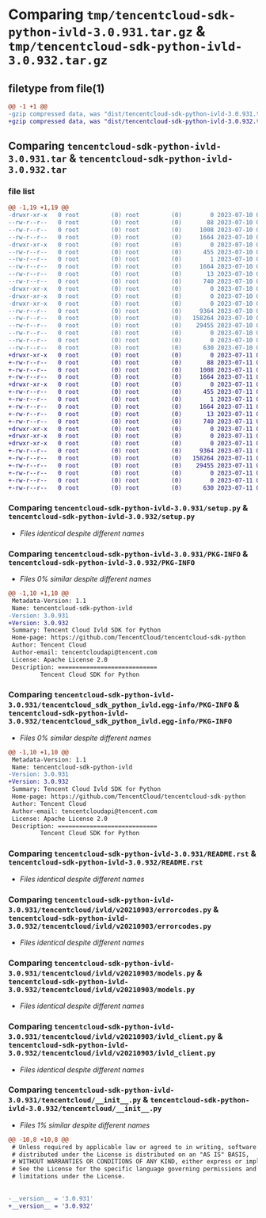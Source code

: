 # Comparing `tmp/tencentcloud-sdk-python-ivld-3.0.931.tar.gz` & `tmp/tencentcloud-sdk-python-ivld-3.0.932.tar.gz`

## filetype from file(1)

```diff
@@ -1 +1 @@
-gzip compressed data, was "dist/tencentcloud-sdk-python-ivld-3.0.931.tar", last modified: Mon Jul 10 00:43:10 2023, max compression
+gzip compressed data, was "dist/tencentcloud-sdk-python-ivld-3.0.932.tar", last modified: Tue Jul 11 00:48:22 2023, max compression
```

## Comparing `tencentcloud-sdk-python-ivld-3.0.931.tar` & `tencentcloud-sdk-python-ivld-3.0.932.tar`

### file list

```diff
@@ -1,19 +1,19 @@
-drwxr-xr-x   0 root         (0) root         (0)        0 2023-07-10 00:43:10.000000 tencentcloud-sdk-python-ivld-3.0.931/
--rw-r--r--   0 root         (0) root         (0)       88 2023-07-10 00:43:10.000000 tencentcloud-sdk-python-ivld-3.0.931/setup.cfg
--rw-r--r--   0 root         (0) root         (0)     1008 2023-07-10 00:43:10.000000 tencentcloud-sdk-python-ivld-3.0.931/setup.py
--rw-r--r--   0 root         (0) root         (0)     1664 2023-07-10 00:43:10.000000 tencentcloud-sdk-python-ivld-3.0.931/PKG-INFO
-drwxr-xr-x   0 root         (0) root         (0)        0 2023-07-10 00:43:10.000000 tencentcloud-sdk-python-ivld-3.0.931/tencentcloud_sdk_python_ivld.egg-info/
--rw-r--r--   0 root         (0) root         (0)      455 2023-07-10 00:43:10.000000 tencentcloud-sdk-python-ivld-3.0.931/tencentcloud_sdk_python_ivld.egg-info/SOURCES.txt
--rw-r--r--   0 root         (0) root         (0)        1 2023-07-10 00:43:10.000000 tencentcloud-sdk-python-ivld-3.0.931/tencentcloud_sdk_python_ivld.egg-info/dependency_links.txt
--rw-r--r--   0 root         (0) root         (0)     1664 2023-07-10 00:43:10.000000 tencentcloud-sdk-python-ivld-3.0.931/tencentcloud_sdk_python_ivld.egg-info/PKG-INFO
--rw-r--r--   0 root         (0) root         (0)       13 2023-07-10 00:43:10.000000 tencentcloud-sdk-python-ivld-3.0.931/tencentcloud_sdk_python_ivld.egg-info/top_level.txt
--rw-r--r--   0 root         (0) root         (0)      740 2023-07-10 00:43:10.000000 tencentcloud-sdk-python-ivld-3.0.931/README.rst
-drwxr-xr-x   0 root         (0) root         (0)        0 2023-07-10 00:43:10.000000 tencentcloud-sdk-python-ivld-3.0.931/tencentcloud/
-drwxr-xr-x   0 root         (0) root         (0)        0 2023-07-10 00:43:10.000000 tencentcloud-sdk-python-ivld-3.0.931/tencentcloud/ivld/
-drwxr-xr-x   0 root         (0) root         (0)        0 2023-07-10 00:43:10.000000 tencentcloud-sdk-python-ivld-3.0.931/tencentcloud/ivld/v20210903/
--rw-r--r--   0 root         (0) root         (0)     9364 2023-07-10 00:43:10.000000 tencentcloud-sdk-python-ivld-3.0.931/tencentcloud/ivld/v20210903/errorcodes.py
--rw-r--r--   0 root         (0) root         (0)   158264 2023-07-10 00:43:10.000000 tencentcloud-sdk-python-ivld-3.0.931/tencentcloud/ivld/v20210903/models.py
--rw-r--r--   0 root         (0) root         (0)    29455 2023-07-10 00:43:10.000000 tencentcloud-sdk-python-ivld-3.0.931/tencentcloud/ivld/v20210903/ivld_client.py
--rw-r--r--   0 root         (0) root         (0)        0 2023-07-10 00:43:10.000000 tencentcloud-sdk-python-ivld-3.0.931/tencentcloud/ivld/v20210903/__init__.py
--rw-r--r--   0 root         (0) root         (0)        0 2023-07-10 00:43:10.000000 tencentcloud-sdk-python-ivld-3.0.931/tencentcloud/ivld/__init__.py
--rw-r--r--   0 root         (0) root         (0)      630 2023-07-10 00:43:10.000000 tencentcloud-sdk-python-ivld-3.0.931/tencentcloud/__init__.py
+drwxr-xr-x   0 root         (0) root         (0)        0 2023-07-11 00:48:22.000000 tencentcloud-sdk-python-ivld-3.0.932/
+-rw-r--r--   0 root         (0) root         (0)       88 2023-07-11 00:48:22.000000 tencentcloud-sdk-python-ivld-3.0.932/setup.cfg
+-rw-r--r--   0 root         (0) root         (0)     1008 2023-07-11 00:48:22.000000 tencentcloud-sdk-python-ivld-3.0.932/setup.py
+-rw-r--r--   0 root         (0) root         (0)     1664 2023-07-11 00:48:22.000000 tencentcloud-sdk-python-ivld-3.0.932/PKG-INFO
+drwxr-xr-x   0 root         (0) root         (0)        0 2023-07-11 00:48:22.000000 tencentcloud-sdk-python-ivld-3.0.932/tencentcloud_sdk_python_ivld.egg-info/
+-rw-r--r--   0 root         (0) root         (0)      455 2023-07-11 00:48:22.000000 tencentcloud-sdk-python-ivld-3.0.932/tencentcloud_sdk_python_ivld.egg-info/SOURCES.txt
+-rw-r--r--   0 root         (0) root         (0)        1 2023-07-11 00:48:22.000000 tencentcloud-sdk-python-ivld-3.0.932/tencentcloud_sdk_python_ivld.egg-info/dependency_links.txt
+-rw-r--r--   0 root         (0) root         (0)     1664 2023-07-11 00:48:22.000000 tencentcloud-sdk-python-ivld-3.0.932/tencentcloud_sdk_python_ivld.egg-info/PKG-INFO
+-rw-r--r--   0 root         (0) root         (0)       13 2023-07-11 00:48:22.000000 tencentcloud-sdk-python-ivld-3.0.932/tencentcloud_sdk_python_ivld.egg-info/top_level.txt
+-rw-r--r--   0 root         (0) root         (0)      740 2023-07-11 00:48:22.000000 tencentcloud-sdk-python-ivld-3.0.932/README.rst
+drwxr-xr-x   0 root         (0) root         (0)        0 2023-07-11 00:48:22.000000 tencentcloud-sdk-python-ivld-3.0.932/tencentcloud/
+drwxr-xr-x   0 root         (0) root         (0)        0 2023-07-11 00:48:22.000000 tencentcloud-sdk-python-ivld-3.0.932/tencentcloud/ivld/
+drwxr-xr-x   0 root         (0) root         (0)        0 2023-07-11 00:48:22.000000 tencentcloud-sdk-python-ivld-3.0.932/tencentcloud/ivld/v20210903/
+-rw-r--r--   0 root         (0) root         (0)     9364 2023-07-11 00:48:22.000000 tencentcloud-sdk-python-ivld-3.0.932/tencentcloud/ivld/v20210903/errorcodes.py
+-rw-r--r--   0 root         (0) root         (0)   158264 2023-07-11 00:48:22.000000 tencentcloud-sdk-python-ivld-3.0.932/tencentcloud/ivld/v20210903/models.py
+-rw-r--r--   0 root         (0) root         (0)    29455 2023-07-11 00:48:22.000000 tencentcloud-sdk-python-ivld-3.0.932/tencentcloud/ivld/v20210903/ivld_client.py
+-rw-r--r--   0 root         (0) root         (0)        0 2023-07-11 00:48:22.000000 tencentcloud-sdk-python-ivld-3.0.932/tencentcloud/ivld/v20210903/__init__.py
+-rw-r--r--   0 root         (0) root         (0)        0 2023-07-11 00:48:22.000000 tencentcloud-sdk-python-ivld-3.0.932/tencentcloud/ivld/__init__.py
+-rw-r--r--   0 root         (0) root         (0)      630 2023-07-11 00:48:22.000000 tencentcloud-sdk-python-ivld-3.0.932/tencentcloud/__init__.py
```

### Comparing `tencentcloud-sdk-python-ivld-3.0.931/setup.py` & `tencentcloud-sdk-python-ivld-3.0.932/setup.py`

 * *Files identical despite different names*

### Comparing `tencentcloud-sdk-python-ivld-3.0.931/PKG-INFO` & `tencentcloud-sdk-python-ivld-3.0.932/PKG-INFO`

 * *Files 0% similar despite different names*

```diff
@@ -1,10 +1,10 @@
 Metadata-Version: 1.1
 Name: tencentcloud-sdk-python-ivld
-Version: 3.0.931
+Version: 3.0.932
 Summary: Tencent Cloud Ivld SDK for Python
 Home-page: https://github.com/TencentCloud/tencentcloud-sdk-python
 Author: Tencent Cloud
 Author-email: tencentcloudapi@tencent.com
 License: Apache License 2.0
 Description: ============================
         Tencent Cloud SDK for Python
```

### Comparing `tencentcloud-sdk-python-ivld-3.0.931/tencentcloud_sdk_python_ivld.egg-info/PKG-INFO` & `tencentcloud-sdk-python-ivld-3.0.932/tencentcloud_sdk_python_ivld.egg-info/PKG-INFO`

 * *Files 0% similar despite different names*

```diff
@@ -1,10 +1,10 @@
 Metadata-Version: 1.1
 Name: tencentcloud-sdk-python-ivld
-Version: 3.0.931
+Version: 3.0.932
 Summary: Tencent Cloud Ivld SDK for Python
 Home-page: https://github.com/TencentCloud/tencentcloud-sdk-python
 Author: Tencent Cloud
 Author-email: tencentcloudapi@tencent.com
 License: Apache License 2.0
 Description: ============================
         Tencent Cloud SDK for Python
```

### Comparing `tencentcloud-sdk-python-ivld-3.0.931/README.rst` & `tencentcloud-sdk-python-ivld-3.0.932/README.rst`

 * *Files identical despite different names*

### Comparing `tencentcloud-sdk-python-ivld-3.0.931/tencentcloud/ivld/v20210903/errorcodes.py` & `tencentcloud-sdk-python-ivld-3.0.932/tencentcloud/ivld/v20210903/errorcodes.py`

 * *Files identical despite different names*

### Comparing `tencentcloud-sdk-python-ivld-3.0.931/tencentcloud/ivld/v20210903/models.py` & `tencentcloud-sdk-python-ivld-3.0.932/tencentcloud/ivld/v20210903/models.py`

 * *Files identical despite different names*

### Comparing `tencentcloud-sdk-python-ivld-3.0.931/tencentcloud/ivld/v20210903/ivld_client.py` & `tencentcloud-sdk-python-ivld-3.0.932/tencentcloud/ivld/v20210903/ivld_client.py`

 * *Files identical despite different names*

### Comparing `tencentcloud-sdk-python-ivld-3.0.931/tencentcloud/__init__.py` & `tencentcloud-sdk-python-ivld-3.0.932/tencentcloud/__init__.py`

 * *Files 1% similar despite different names*

```diff
@@ -10,8 +10,8 @@
 # Unless required by applicable law or agreed to in writing, software
 # distributed under the License is distributed on an "AS IS" BASIS,
 # WITHOUT WARRANTIES OR CONDITIONS OF ANY KIND, either express or implied.
 # See the License for the specific language governing permissions and
 # limitations under the License.
 
 
-__version__ = '3.0.931'
+__version__ = '3.0.932'
```

